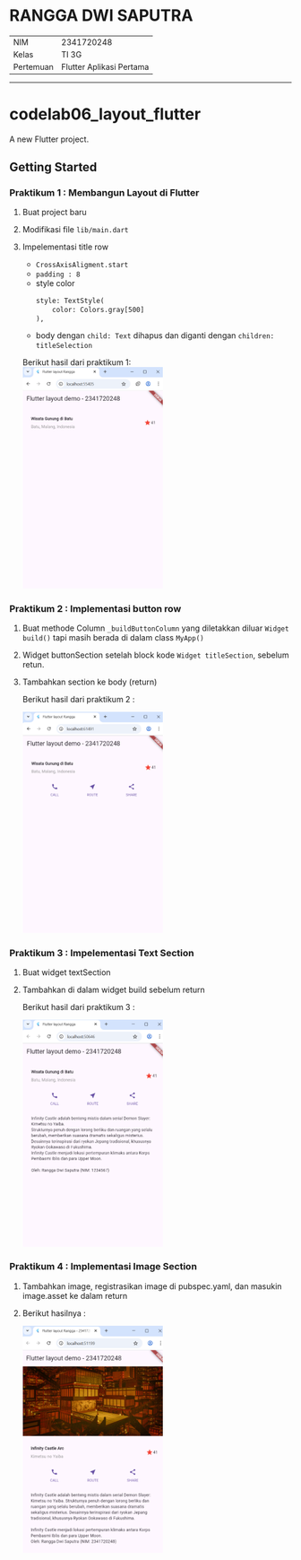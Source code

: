 # RANGGA DWI SAPUTRA
<table>
  <tr>
    <td>NIM</td>
    <td>2341720248</td>
  </tr>
  <tr>
    <td>Kelas</td>
    <td>TI 3G</td>
  </tr>
  <tr>
    <td>Pertemuan </td>
    <td>Flutter Aplikasi Pertama</td>
  </tr>
</table>
<hr>

# codelab06_layout_flutter

A new Flutter project.

## Getting Started
### Praktikum 1 : Membangun Layout di Flutter
1. Buat project baru
2. Modifikasi file `lib/main.dart`
3. Impelementasi title row

    - `CrossAxisAligment.start`
    - `padding : 8`
    - style color
        ```
        style: TextStyle(
            color: Colors.gray[500]
        ),
        ```
    - body dengan `child: Text` dihapus dan diganti dengan `children: titleSelection`

    Berikut hasil dari praktikum 1: <br>
    <img src="images/prak01.png" alt="Hasil Praktikum 1" width="250"/>

### Praktikum 2 : Implementasi button row
1. Buat methode Column `_buildButtonColumn` yang diletakkan diluar `Widget build()` tapi masih berada di dalam class `MyApp()`
2. Widget buttonSection setelah block kode `Widget titleSection`, sebelum retun.
3. Tambahkan section ke body (return)

    Berikut hasil dari praktikum 2 :

    <img src="images/prak02.png" alt="Hasil Praktikum 2" width="250"/>

### Praktikum 3 : Impelementasi Text Section
1. Buat widget textSection
2. Tambahkan di dalam widget build sebelum return

    Berikut hasil dari praktikum 3 :

    <img src="images/prak03.png" alt="Hasil Praktikum 3" width="250"/>

### Praktikum 4 : Implementasi Image Section
1. Tambahkan image, registrasikan image di pubspec.yaml, dan masukin image.asset ke dalam return
2. Berikut hasilnya :

     <img src="images/prak04.png" alt="Hasil Praktikum 4" width="250"/>


